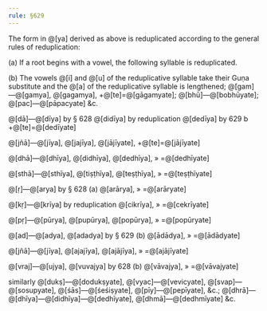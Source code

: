```yaml
---
rule: §629
---
```


The form in @[ya] derived as above is reduplicated according to the general rules of reduplication:

(a) If a root begins with a vowel, the following syllable is reduplicated.

(b) The vowels @[i] and @[u] of the reduplicative syllable take their Guṇa substitute and the @[a] of the reduplicative syllable is lengthened; @[gam]—@[gamya], @[gagamya], +@[te]=@[gāgamyate]; @[bhū]—@[bobhūyate]; @[pac]—@[pāpacyate] &c.

@[dā]—@[dīya] by § 628 @[didīya] by reduplication @[dedīya] by 629 b +@[te]=@[dedīyate]

@[jñā]—@[jīya], @[jajīya], @[jājīyate], +@[te]=@[jājīyate]

@[dhā]—@[dhīya], @[didhīya], @[dedhīya], » =@[dedhīyate]

@[sthā]—@[sthīya], @[tiṣṭhīya], @[teṣṭhīya], » =@[teṣṭhīyate]

@[ṛ]—@[arya] by § 628 (a) @[arārya], » =@[arāryate]

@[kṛ]—@[krīya] by reduplication @[cikrīya], » =@[cekrīyate]

@[pṛ]—@[pūrya], @[pupūrya], @[popūrya], » =@[popūryate]

@[ad]—@[adya], @[adadya] by § 629 (b) @[ādādya], » =@[ādādyate]

@[jñā]—@[jīya], @[ajajīya], @[ajājīya], » =@[ajājīyate]

@[vraj]—@[ujya], @[vuvajya] by 628 (b) @[vāvajya], » =@[vāvajyate]

similarly @[dukṣ]—@[dodukṣyate], @[vyac]—@[vevicyate], @[svap]—@[sosupyate], @[śās]—@[śeśiṣyate], @[pīy]—@[pepīyate], &c.; @[dhrā]—@[dhīya]—@[didhīya]—@[dedhīyate], @[dhmā]—@[dedhmīyate] &c.